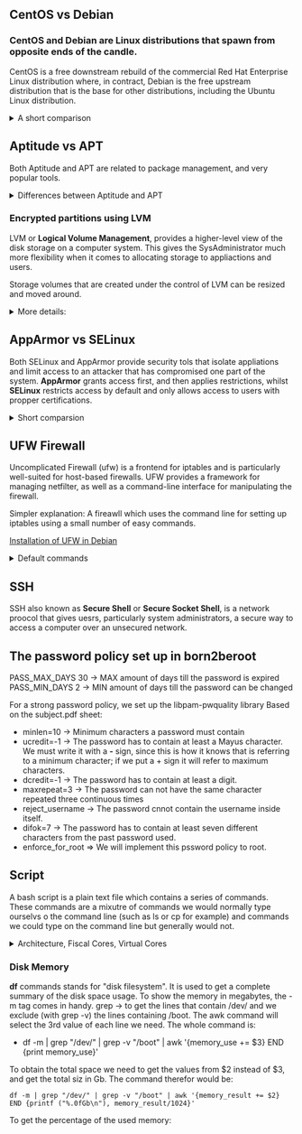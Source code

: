 ## CentOS vs Debian

### CentOS and Debian are Linux distributions that spawn from opposite ends of the candle.

CentOS is a free downstream rebuild of the commercial Red Hat Enterprise Linux distribution where, in contract, Debian is the free upstream distribution that is the base for other distributions, including the Ubuntu Linux distribution.

<details>

<summary> A short comparison </summary>

## Architecture

Both of them support AArch64/ARM64, armhf/armhfp, i386, ppc64el/ppc64le.

CentOS 7 additionally supports POWER9 while Debian and CentOS 8 do not. CentOS 7 focuses on the x86_64/AMD64 architecture with the other archs released through the AltArch SIG (Alternate Architecture Special Interest Group).

Debian supports MIPSel, MIPS64el and s390x while CentOS does not. Much like CentOS 8, Debian does not favor one arch over another —all supported architectures are supported equally.

## Package management

CentOS uses the **RPM** package format and **YUM/DNF** as thep ackage manager.

Debian uses the **DEB** package format and the **dpkg/APT** as thep ackage manager.

Both offer full-feature package management with network-based repository support, dependency checking and resolution. Similar features are available through different interfaces.

## Filesystems

CentOS does not officially support some of the filesystems that Debian offers. Most notably is ZFS, which by Debian is rovided through a DKMS contribution, whilst it's not supported at all on CentOS.

## Kernel

Debian: 4.19 kernel
CentOS: kernel-lt 5.4 and kernel-ml-5.10 available through 3rd party repos.

Both Debian and Red Hat backport security fixes from newer kernels to their current kernels.

## Upgrading

CentOS: Minor version upgrades but not from one release to another.
Debian: Upgrades from one **stable release** to a newer one, keeping a system up to date after years.

## Support

CentOS: Largely community supported
Debian: Community supported including a bug tracker. At the same time it offers a list of independently working consultants to hire to help resolve issues.

### I ended up choosing Debian because: it's safer to use bugs-wise and it's easier to work with compared to CentOS. Both fulfill the requirements for the project, however though, I believe that working with CentOS requires skills I do not posess yet.

</details>

## Aptitude vs APT

Both Aptitude and APT are related to package management, and very popular tools.

<details>
<summary> Differences between Aptitude and APT </summary>

**APT** stands for Advanced Packaging Tool. It's open source and it's designed to handle software installation and removal, as a commant-line tool. APT has a flexible approach, meaning that the user can configure how it works, including adding new sources or providing up-gradation options.

**Aptitude** is also an Advanced Packaging Tool, but in comparison to APT it is a front-end tool that gives users access to the user-interface to access functionality. Aptitude is also used to install and remove packages.
Installaton: **sudo apt install aptitude** (the command apt is different from the tool APT)

Aptitude allows emulating apt-get's command line. On top of that, previewing actions is possible using colors and it allows the dselect option.

Key differences:

- APT is a lower-level package manager, while Aptitude is a high level package manager.
- Aptitude offers better functionality compared to apt-get. In fact it does contain the functionalities of pt-get, apt-mark and apt-cache.
- Aptitude comes with an interactive UI in addition to that of the text-only.
- Aptitude can be used for more functionality/features such as automatic or manual package installation and other more refined actions on the packages.

</details>

### Encrypted partitions using LVM

LVM or **Logical Volume Management**, provides a higher-level view of the disk storage on a computer system. This gives the SysAdministrator much more flexibility when it comes to allocating storage to appliactions and users.

Storage volumes that are created under the control of LVM can be resized and moved around.

<details>
<summary>More details:</summary>

- **Physical Volumes** or PV -> Hard disk, hard disk partitions, RAID or LUNs from a SAN.
- **Volume Groups** or VG -> Collection of one or more Physical Volumes.
- **Logical Volumes** or LV -> Virtual partitions inside Volume Groups.
- **Physical Extents** or PE -> Block of data which are necessary to manipulate the actual data.
- **Logical Extents** or LE -> Physical Extents but on a Logical Volume level. The size of blocks are the same for each logical volume in the same volume group.

- #### Encrypted LVM

When formatting a LVM Volume there is the possibility to choose between encrypted or not encrypted. The encrypted options allows to protect valuable data like volume,s olid state disk or hard drive.

For encrypted volumes, backup passwords are needed

<details>
<summary> How to create backup passwords (from the debian.org documentation) </summary>

    1. Add backup passwords

        1. Run the following command in Terminal as Root

        cryptsetup luksChangeKey <device> -S <slot>

            Notes

                * Where -S means you want to edit a specific key-slot. You need to change <slot> for a number ranging from zero to 7. This number will identify which key-slot you want to edit. There are 8 key-slots total available. Ranging from zero to 7. You need to replace <device> with the path to your encrypted LVM volume. For example /dev/sda.

        2. It is suggested to create at least 3 backup passwords. If you want to add an additional backup password simply run the same command, but change the <slot> number to your liking. For example:

    	```shell
        cryptsetup luksChangeKey /dev/sda -S 2
    	```
    2. Backup passwords

        1. Run the following command in Terminal as Root

        ```shell
    	cryptsetup luksHeaderBackup <device> --header-backup-file <file>
    	```

            Notes

                * Where <device> is the location to save your backup to, for example /dev/sda. And <file> is the name of your backup file, for example /media/jenn/2017-05-18_luks_sda_backup. This command backup all height key-slots.
                * It is suggested to store that backup file into a secured, off-line, and different location. So that in the unlikely event that your computer is damage or stolen you would still be able to recover and access your backup data if any.

</details>
</details>

## AppArmor vs SELinux

Both SELinux and AppArmor provide security tols that isolate appliations and limit access to an attacker that has compromised one part of the system.
**AppArmor** grants access first, and then applies restrictions, whilst **SELinux** restricts access by default and only allows access to users with propper certifications.

<details>
<summary>Short comparsion</summary>

### What is SELinux?

SELinux defines access controls for the applications, processes and files on a system. It uses security policies, which are a set of rules that tell SELinux what can or can't be acesssed, to enforce the access allowed by a policy.

<details>
<summary> More info </summary>

- SELinux checks where permissions are cached for subjects and objects using an AVC (**Access Vector Cache**)
- In case of the inability to make a decision, it sends the request to the security server, which checks for the security content of the app or process. That is applied from the SELinux policy database and then permission is granted or denied.
- SELinux works as a labelling system, which means that all of the fils, processes and ports in a system have an SELinux label associated with them. The kernel manages the labels during the boot.
- SELinux uses type enforcement to enforce a policy that is defined on the system. Type enforcement is the part of an SELinux policy that defines whether a process running with a certaintype can access a file labeled with a certain type.
</details>

### What is AppArmor?

AppArmor is an effective and easy-to-use Linux application security system. AppArmor proactively protects the operating system and appliactions from external or internal threats, even zero-day attacks, by enforcing good behavior and preventing both known and unknown application flaws from being exploited - AppArmor documentaton.

<details>
<summary> More info </summary>

It supplements the traditional Unix DAC (Discretonary access control) model by providing mandatory access control (MAC). The mainline Linux Kernel has included it since v.2.6.36.

Advantages of AppArmor

The main advantages of AppArmor are the simplicity and short learning curve. This module is far less complex than SELinux, making it easier to set up and manage.

The tool works directly with profiles (text files) for access control, and file operations are more straightforward. This feature makes AppArmor more user-friendly than SELinux with its security policies.

Thanks to the path-based implementation, AppArmor protects any file on the system and allows for rules to be specified even for files that do not exist yet. The program's learning mode makes AppArmor adaptable to changes and enforces preferred application behavior.

</details>

| Point of comparison      | AppArmor                                                       | SELinux                                                            |
| :----------------------- | :------------------------------------------------------------- | :----------------------------------------------------------------- |
| Access control           | Security profiles based on paths                               | Security policies based on file labels                             |
| Availability             | Available for any distribution, mainly used in SUSE and Ubuntu | Available for any distribution, mainly used on RHEL/Fedora systems |
| Difficulty to learn      | Shorter learning curve, easy set-up                            | Complex and less intuitive                                         |
| Independent verification | Possible                                                       | Not possible                                                       |
| Requires complex config  | No                                                             | Yes                                                                |
| MLS/MCS                  | No                                                             | Yes                                                                |
| Policy rules             | Lacks flexibility                                              | Flexible                                                           |
| Level of control         | Medium                                                         | High                                                               |

</details>

## UFW Firewall

Uncomplicated Firewall (ufw) is a frontend for iptables and is particularly well-suited for host-based firewalls. UFW provides a framework for managing netfilter, as well as a command-line interface for manipulating the firewall.

Simpler explanation: A fireawll which uses the command line for setting up iptables using a small number of easy commands.

[Installation of UFW in Debian](https://wiki.debian.org/Uncomplicated%20Firewall%20%28ufw%29)

<details>
<summary> Default commands </summary>
Defaults  passwd_tries=3
Defaults  badpass_message="Wrong password. please try again."
Defaults  logfile="/var/log/sudo/sudo_config"
Defaults  log_input, log_output
Defaults  iolog_dir="/var/log/sudo"
Defaults  requiretty
Defaults  secure_path="/usr/local/sbin:/usr/local/bin:/usr/sbin:/usr/bin:/sbin:/bin:/snap/bin"
</details>

## SSH
SSH also known as **Secure Shell** or **Secure Socket Shell**, is a network proocol that gives uesrs, particularly system administrators, a secure way to access a computer over an unsecured network.

## The password policy set up in born2beroot

PASS_MAX_DAYS 30 -> MAX amount of days till the password is expired
PASS_MIN_DAYS 2 -> MIN amount of days till the password can be changed

For a strong password policy, we set up the libpam-pwquality library
Based on the subject.pdf sheet:
* minlen=10 -> Minimum characters a password must contain
* ucredit=-1 -> The password has to contain at least a Mayus character. We must write it with a **-** sign, since this is how it knows that is referring to a minimum character; if we put a + sign it will refer to maximum characters.
* dcredit=-1 -> The password has to contain at least a digit.
* maxrepeat=3 -> The password can not have the same character repeated three continuous times
* reject_username -> The password cnnot contain the username inside itself.
* difok=7 -> The password has to contain at least seven different characters from the past password used.
* enforce_for_root => We will implement this pssword policy to root.

## Script

A bash script is a plain text file which contains a series of commands. These commands are a mixutre of commands we would normally type ourselvs o the command line (such as ls or cp for example) and commands we could type on the command line but generally would not.

<details>
<summary> Architecture, Fiscal Cores, Virtual Cores </summary>
#### Architecture:
* uname -a -> Print all information, except if the CPU is unknown or the platform hardware.

#### Physical cores:
What is a physical core? -> A physical core is a CPU contained on a chip, occupying a single socket.
* grep "physical id" /proc/cpuinfo | wc -l -> Looking inside the file "physical id" and with wc -l we count the line of the grep output.

#### Virtual Cores
A virtual core is a CPU with a separation between two areas of the processor. Virtual cores take on some of the processingo of the computer without interfering with the other area. As opposed to physical cores,w hich has something that physically separates the cores, virtual cores do not have physical separation.
* grep processor /proc/cpuinfo | wc -l -> counting processor lines.

#### RAM Memory
**RAM** or Random Access Memory is one of the most important components in determining the performance of a system. It gives applications a place to store and access data on a short-term basis. Data can be accessed quickly because it only stores information that the computer is actively using.
* free --mega | awk '$1 == "Mem:" {print $3}' -> free is used to get a detailed report on the systems memory usage. Provides information about the total amount of the physical and swap memory, as well as the free and used memory. --mega : displays the output in megabytes. The data we get as an output has to be filtered. **awk** command processed data based on text files. What we need to compare or look for is the first occurrence of the word "Mem:". The third word of that row is the used memory
** free --mega | awk '$1 == Mem:' {print $2} -> Prints the available mom
</details>

### Disk Memory
**df** commands stands for "disk filesystem". It is used to get a complete summary of the disk space usage. To show the memory in megabytes, the -m tag comes in handy. grep -> to get the lines that contain /dev/ and we exclude (with grep -v) the lines containing /boot. The awk command will select the 3rd value of each line we need. The whole command is:
* df -m | grep "/dev/" | grep -v "/boot" | awk '{memory_use += $3} END {print memory_use}'

To obtain the total space we need to get the values from $2 instead of $3, and get the total siz in Gb.
The command therefor would be:

```
df -m | grep "/dev/" | grep -v "/boot" | awk '{memory_result += $2} END {printf ("%.0fGb\n"), memory_result/1024}'
```

To get the percentage of the used memory:
